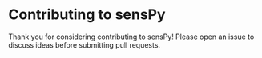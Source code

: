 # Contributing to sensPy

Thank you for considering contributing to sensPy! Please open an issue to discuss ideas before submitting pull requests.
